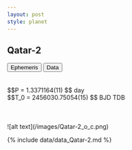 ```yaml
---
layout: post
style: planet
---
```

<script src="../js/planets.js"></script>

## Qatar-2

<!-- Tab links -->
<div class="tab">
<button class="tablinks" onclick="openCity(event, 'Ephemeris')">Ephemeris</button>
<button class="tablinks" onclick="openCity(event, 'Data')">Data</button>
</div>

<!-- Tab content -->
<div id="Ephemeris" class="tabcontent" markdown="1">
<br/><br/>
$$P = 1.3371164(11) $$ day <br/>
$$T_0 = 2456030.75054(15) $$ BJD TDB
<br/><br/>
<br/><br/>
![alt text](/images/Qatar-2_o_c.png)
</div>


<div id="Data" class="tabcontent" markdown="1">

{% include data/data_Qatar-2.md %}

</div>
